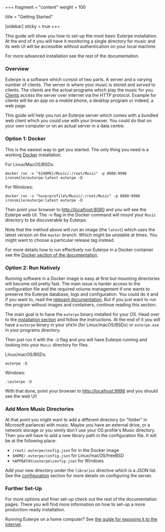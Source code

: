 +++
fragment = "content"
weight = 100

title = "Getting Started"

[sidebar]
  sticky = true
+++

This guide will show you how to set-up the most basic Euterpe installation. At the end of it you will have it monitoring a single directory for music and its web UI will be accessible without authentication on your local machine.

For more advanced installation see the rest of the documentation.

### Overview

Euterpe is a software which consist of two parts. A server and a varying number of clients. The server is where your music is stored and _served_ to clients. The clients are the actual programs which play the music for you. [Clients](/clients) access the server over internet via the HTTP protocol. Example for clients will be an app on a mobile phone, a desktop program or indeed, a web page.

This guide will help you run an Euterpe server which comes with a bundled web client which you could use with your browser. You could do that on your own computer or on an actual server in a data centre.

### Option 1: Docker

This is the easiest way to get you started. The only thing you need is a working [Docker](https://www.docker.com/) installation.

For Linux/MacOS/BSDs:

```
docker run -v "${HOME}/Music/:/root/Music" -p 8080:9996 ironsmile/euterpe:latest euterpe -D
```

For Windows:

```
docker run -v "%userprofile%/Music/:/root/Music" -p 8080:9996 ironsmile/euterpe:latest euterpe -D
```

Then point your browser to [http://localhost:8080](http://localhost:8080) and you will see the Euterpe web UI. The -v flag in the Docker command will mount your `Music` directory to be discoverable by Euterpe.

Note that the method above will run an image (the `latest`) which uses the latest version on the `master` branch. Which might be unstable at times. You might want to choose a particular release tag instead.

For more details how to run effectively run Euterpe in a Docker container see the [Docker section of the documentation](/docs/docker).

### Option 2: Run Natively

Running software in a Docker image is easy at first but mounting directories will become old pretty fast. The main issue is harder access to the configuration file and the required volume management if one wants to preserve the Euterpe database, logs and configuration. You could do it and if you want to, read the [relevant documentation](/docs/docker). But if you just want to run the program without images and containers, continue reading this section.

The main goal is to have the `euterpe` binary installed for your OS. Head over to the [installation section](/docs/installation) and follow the instructions. At the end of it you will have a `euterpe` binary in your `$PATH` (for Linux/macOS/BSDs) or `euterpe.exe` in your programs directory.

Then just run it with the `-D` flag and you will have Euterpe running and looking into your `Music` directory for files.

Linux/macOS/BSDs:

```
euterpe -D
```

Windows:

```
.\euterpe -D
```

With that done, point your browser to [http://localhost:9996](http://localhost:9996) and you should see the web UI!

### Add More Music Directories

At that point you might want to add a different directory (or "folder" in Microsoft parlance) with music. Maybe you have an external drive, or a network storage or you simily don't use your OS profile's Music directory. Then you will have to add a new library path in the configuration file. It will be at the following place:

* `/root/.euterpe/config.json` for in the Docker image
* `$HOME/.euterpe/config.json` for Linux/macOS/freeBSD
* `%APPDATA%\euterpe\config.json` for Windows

Add your new directory under the `libraries` directive which is a JSON list. See the [configuration](/docs/configuration) section for more details on configuring the server.

### Further Set-Up

For more options and finer set-up check out the rest of the documentation pages. There you will find more information on how to set-up a more production-ready installation.

Running Euterpe on a home computer? See [the guide for exposing it to the internet](/docs/running-from-home).
